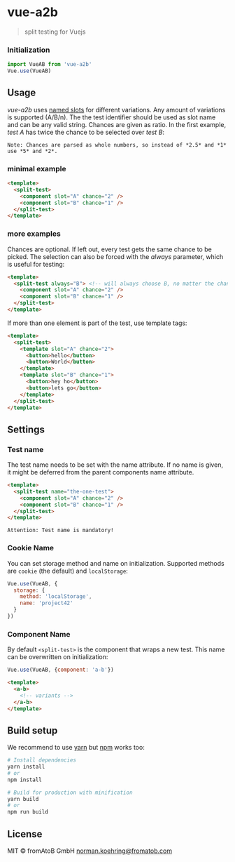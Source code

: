 # vue-a2b

> split testing for Vuejs

### Initialization
``` js
import VueAB from 'vue-a2b'
Vue.use(VueAB)
```

## Usage 

*vue-a2b* uses [named slots](https://vuejs.org/v2/guide/components.html#Named-Slots) for different variations.
Any amount of variations is supported (A/B/n). The the test identifier should be used as slot name and can be any valid string.
Chances are given as ratio. In the first example, *test A* has twice the chance to be selected over *test B*:

    Note: Chances are parsed as whole numbers, so instead of *2.5* and *1* use *5* and *2*.

### minimal example

``` html
<template>
  <split-test>
    <component slot="A" chance="2" />
    <component slot="B" chance="1" />
  </split-test>
</template>
```

### more examples

Chances are optional. If left out, every test gets the same chance to be picked.
The selection can also be forced with the *always* parameter, which is useful for testing:

``` html
<template>
  <split-test always="B"> <!-- will always choose B, no matter the chances -->
    <component slot="A" chance="2" />
    <component slot="B" chance="1" />
  </split-test>
</template>
```

If more than one element is part of the test, use template tags:

``` html
<template>
  <split-test>
    <template slot="A" chance="2">
      <button>hello</button>
      <button>World</button>
    </template>
    <template slot="B" chance="1">
      <button>hey ho</button>
      <button>lets go</button>
    </template>
  </split-test>
</template>
```

## Settings

### Test name

The test name needs to be set with the name attribute. If no name is given,
it might be deferred from the parent components name attribute.

``` html
<template>
  <split-test name="the-one-test">
    <component slot="A" chance="2" />
    <component slot="B" chance="1" />
  </split-test>
</template>
```

    Attention: Test name is mandatory!

### Cookie Name

You can set storage method and name on initialization. Supported methods are `cookie` (the default) and `localStorage`:

``` js
Vue.use(VueAB, {
  storage: {
    method: 'localStorage',
    name: 'project42'
  }
})
```

### Component Name

By default `<split-test>` is the component that wraps a new test. This name can be overwritten on initialization:

``` js
Vue.use(VueAB, {component: 'a-b'})
```
``` html
<template>
  <a-b>
    <!-- variants -->
  </a-b>
</template>
```

## Build setup

We recommend to use [yarn](https://yarnpkg.com) but [npm](https://www.npmjs.com/) works too:

``` bash
# Install dependencies
yarn install
# or
npm install

# Build for production with minification
yarn build
# or
npm run build
```

## License

MIT © fromAtoB GmbH <norman.koehring@fromatob.com>
